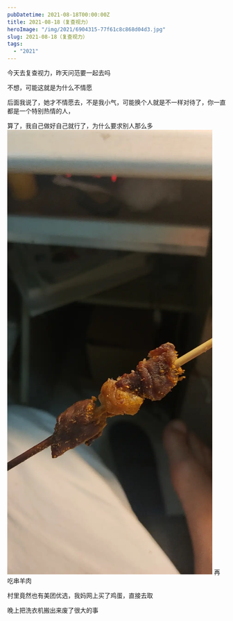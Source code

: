```yaml
---
pubDatetime: 2021-08-18T00:00:00Z
title: 2021-08-18（复查视力）
heroImage: "/img/2021/6904315-77f61c8c868d04d3.jpg"
slug: 2021-08-18（复查视力）
tags:
  - "2021"
---
```


今天去复查视力，昨天问范要一起去吗

不想，可能这就是为什么不情愿

后面我说了，她才不情愿去，不是我小气，可能换个人就是不一样对待了，你一直都是一个特别热情的人，

算了，我自己做好自己就行了，为什么要求别人那么多
![](../../../../public/img/2021/6904315-77f61c8c868d04d3.jpg)
再吃串羊肉

村里竟然也有美团优选，我妈网上买了鸡蛋，直接去取

晚上把洗衣机搬出来废了很大的事
